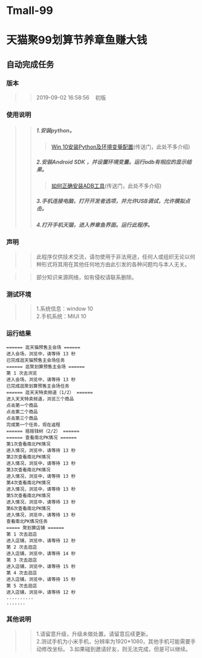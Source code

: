 # Tmall-99
# 天猫聚99划算节养章鱼赚大钱
## 自动完成任务

### 版本
>>2019-09-02&nbsp;16:58:56 &nbsp;&nbsp; 初版
### 使用说明
>>##### 1.安装python。
>>>[Win 10安装Python及环境变量配置](https://www.cnblogs.com/shizhijie/p/7768778.html)(传送门，此处不多介绍)
>>##### 2.安装Android&nbsp;SDK ，并设置环境变量。运行adb有相应的显示结果。
>>>[如何正确安装ADB工具](https://jingyan.baidu.com/article/22fe7cedf67e353002617f25.html)(传送门，此处不多介绍)
>>##### 3.手机连接电脑，打开开发者选项，并允许USB调试，允许模拟点击。
>>##### 4.打开手机天猫，进入养章鱼界面。运行此程序。
### 声明
>>此程序仅供技术交流，请勿使用于非法用途，任何人或组织无论以何种形式将其用在其他任何地方由此引发的各种问题均与本人无关。<br>

>>部分知识来源网络，如有侵权请联系删除。
### 测试环境
>>1.系统信息：window&nbsp;10<br>
>>2.手机系统：MIUI&nbsp;10
### 运行结果
```
====== 逛天猫预售主会场 ======
进入会场，浏览中，请等待 13 秒
已完成逛天猫预售主会场任务
====== 逛聚划算预售主会场 ======
第 1 次去浏览
进入会场，浏览中，请等待 13 秒
已完成逛聚划算预售主会场任务
====== 逛天天特卖频道（1/2） ======
进入天天特卖频道，浏览三个商品
点击第一个商品
点击第二个商品
点击第三个商品
完成第一个任务，现在返程
====== 摇摇钱树（2/2） ======
====== 查看南北PK情况 ======
第1次查看南北PK情况
进入情况，浏览中，请等待 13 秒
第2次查看南北PK情况
进入情况，浏览中，请等待 13 秒
第3次查看南北PK情况
进入情况，浏览中，请等待 13 秒
第4次查看南北PK情况
进入情况，浏览中，请等待 13 秒
第5次查看南北PK情况
进入情况，浏览中，请等待 13 秒
第6次查看南北PK情况
进入情况，浏览中，请等待 13 秒
查看南北PK情况任务
===== 聚划算店铺 ======
第 1 次去逛店
进入店铺，浏览中，请等待 12 秒
第 2 次去逛店
进入店铺，浏览中，请等待 14 秒
第 3 次去逛店
进入店铺，浏览中，请等待 15 秒
第 4 次去逛店
进入店铺，浏览中，请等待 15 秒
第 5 次去逛店
进入店铺，浏览中，请等待 12 秒
..........
.......

```
### 其他说明
>>1.请留意升级，升级未做处置。请留意后续更新。<br>
>>2.测试手机为小米手机，分辨率为1920*1080，其他手机可能需要手动修改坐标。
>>3.如果碰到邀请好友，则无法完成，但是可以继续。
